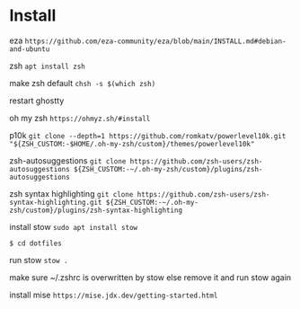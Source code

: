 # Install

eza `https://github.com/eza-community/eza/blob/main/INSTALL.md#debian-and-ubuntu`

zsh `apt install zsh`

make zsh default `chsh -s $(which zsh)`

restart ghostty 

oh my zsh  `https://ohmyz.sh/#install`

p10k `git clone --depth=1 https://github.com/romkatv/powerlevel10k.git "${ZSH_CUSTOM:-$HOME/.oh-my-zsh/custom}/themes/powerlevel10k"`

zsh-autosuggestions `git clone https://github.com/zsh-users/zsh-autosuggestions ${ZSH_CUSTOM:-~/.oh-my-zsh/custom}/plugins/zsh-autosuggestions`

zsh syntax highlighting `git clone https://github.com/zsh-users/zsh-syntax-highlighting.git ${ZSH_CUSTOM:-~/.oh-my-zsh/custom}/plugins/zsh-syntax-highlighting`

install stow `sudo apt install stow`

`$ cd dotfiles`

run stow `stow .`

make sure ~/.zshrc is overwritten by stow else remove it and run stow again

install mise `https://mise.jdx.dev/getting-started.html`

